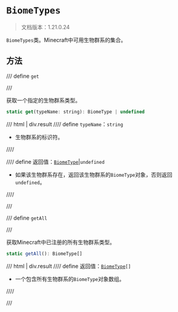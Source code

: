 # `BiomeTypes`

> 文档版本：1.21.0.24

`BiomeTypes`类。Minecraft中可用生物群系的集合。

## 方法

/// define
`get`


///

获取一个指定的生物群系类型。

```js
static get(typeName: string): BiomeType | undefined
```

/// html | div.result
//// define
`typeName`：`string`

- 生物群系的标识符。


////

//// define
返回值：[`BiomeType`](./biometype.md)|`undefined`

- 如果该生物群系存在，返回该生物群系的`BiomeType`对象，否则返回`undefined`。


////

///


/// define
`getAll`


///

获取Minecraft中已注册的所有生物群系类型。

```js
static getAll(): BiomeType[]
```

/// html | div.result
//// define
返回值：<code><a href="../biometype/">BiomeType</a>[]</code>

- 一个包含所有生物群系的`BiomeType`对象数组。


////

///

